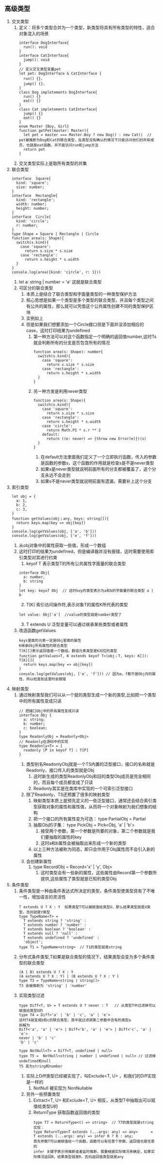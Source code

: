 ## 高级类型
1. 交叉类型
   1. 定义：将多个类型合并为一个类型，新类型将具有所有类型的特性，适合对象混入的场景
      ```
      interface DogInterface{
        run(): void
      }
      interface CatInterface{
        jump(): void
      }
      // 定义交叉类型变量pet
      let pet: DogInterface & CatInterface {
        run() {}，
        jump() {}，
      }
      class Dog impletements DogInterface{
        run() {}
        eat() {}
      }
      class Cat impletements CatInterface{
        jump() {}
        eat() {}
      }
      enum Master {Boy, Girl}
      function getPet(master: Master){
        let pet = master === Master.Boy ? new Dog() : new Cat()  // pet被推断为Dog和Cat的联合类型，在类型没有确认的情况下只能访问他们的共有成员，也就是eat函数，并不能访问run和jump方法
        return pet
      }

      ```
   2. 交叉类型实际上是取所有类型的并集
2. 联合类型
      ```
      interface  Square{
        kind: 'square';
        size: number;
      }
      interface  Rectangle{
        kind: 'rectangle';
        width: number;
        height: number;
      }
      interface  Circle{
        kind: 'circle';
        r: number;
      }
      type Shape = Square | Rectangle | Circle
      function area(s: Shape){
        switch(s.kind){
          case 'square':
            return s.size * s.size
          case 'rectangle':
            return s.height * s.width
        }
      }
      console.log(area({kind: 'circle', r: 1}))
      
      ```
   1. let a: string | number = 'a' 这就是联合类型
   2. 可区分的联合类型
      1. 本质上是结合了联合类型和字面量类型的一种类型保护方法
      2. 核心思想是如果一个类型是多个类型的联合类型，并且每个类型之间有公共的属性，那么就可以凭借这个公共属性创建不同的类型保护区块
      3. 实例如上
      4. 但是如果我们想要添加一个Circle接口但是下面并没添加相应的case，这时打印结果为undefined
         1. 第一种方法可以对这个函数指定一个明确的返回值number,这时Ts就会判断所有的分支是否包含所有的情况
            ```
            function area(s: Shape): number{
              switch(s.kind){
                case 'square':
                  return s.size * s.size
                case 'rectangle':
                  return s.height * s.width
              }
            }
            ```
         2. 另一种方发是利用never类型
            ```
            function area(s: Shape){
              switch(s.kind){
                case 'square':
                  return s.size * s.size
                case 'rectangle':
                  return s.height * s.width
                case 'circle':
                  return Math.PI * s.r ** 2
                default:
                  return ((e: never) => {throw new Error(e)})(s) 
              }
            }
            ```
            1. 在default方法里面我们定义了一个立即执行函数，传入的参数是函数的参数s，这个函数的作用就是检查s是不是never类型
            2. 如果s是never类型就说明前面所有的分支都被覆盖了，这个分支永远不会走到
            3. 如果s不是never类型就说明前面有遗漏，需要补上这个分支
3. 索引类型
      ```
      let obj = {
        a: 1,
        b: 2,
        c: 3,
      }
      function getValues(obj；any, keys: string[]){
        return keys.map(key => obj[key])
      }
      console.log(getValues(obj, ['a', 'b']))
      console.log(getValues(obj, ['e', 'f']))
      ```
   1. 从obj对象中的属性获取一些值，形成一个数组
   2. 这时打印的结果为undefined，但是编译器并没有报错，这时需要使用索引类型对其进行约束
      1. keyof T 表示类型T的所有公共属性字面量的联合类型
      ```
      interface Obj{
        a: number,
        b: string
      }
      let key: keyof Obj  // 这时key的类型表示为a和b的字面量的联合类型 a | b
      ```
      2. T[K] 索引访问操作符,表示对象T的属性K所代表的类型
      ```
      let value: Obj['a']  //value的类型就是number类型了
      ```
      3. T extends U 泛型变量可以通过继承某些类型或者属性
   3. 改造函数getValues
      ```
      keys里面的元素一定是Obj里面的属性
      K继承Obj所有属性的联合类型
      T[K][]表示返回值是一个数组，数组元素类型是K对应的类型
      function getValues<T, K extends keyof T>(obj；T, keys: K[]): T[K][]{
        return keys.map(key => obj[key])
      }
      console.log(getValues(obj, ['e', 'f'])) // 因为e，f都不是Obj内的属性，所以检查到这里时会报错
      ```
4. 映射类型
   1. 通过映射类型我们可以从一个就的类型生成一个新的类型,比如把一个类型中的所有属性变成只读
      ```
      // 把接口Obj中的所有属性变成只读
      interface Obj {
        a: string;
        b: number;
        c: boolean;
      }
      type ReadonlyObj = Readonly<Obj>
      // Readonly在源码中的实现
      type Readonly<T> = {
        readonly [P in keyof T] : T[P]
      }
      ```
      1. 类型别名ReadonlyObj就是一个TS内置的泛型接口，接口的名称就是Readonly，接口传入的类型就是Obj
         1. 这时新生成的类型ReadonlyObj和旧的类型Obj成员是完全相同的，而且每个成员都变成了只读
         2. Readonly其实是在类库中实现的一个可索引泛型接口
      2. 除了Readonly，TS还预置了很多的映射类型
         1. 映射类型本质上是预先定义的一些泛型接口，通常还会结合索引类型获取对象的属性和属性值，从而将一个对象映射为我们想象的结构
         2. 把一个接口的所有属性变为可选： type PartialObj = Partial<Obj>
         3. 抽取Obj的子集： type PickObj = Pick<Obj, 'a' | 'b'>
            1. 接受两个参数，第一个参数是所要的对象，第二个参数就是我们要抽取的属性的key
            2. 这时a和b属性会被抽取出来形成一个新的类型
         4. 以上三种方法被称为同态，即只会作用于Obj属性而不会引入新的属性
      3. 会创建新属性
         1. type RecordObj = Record<'x' | 'y', Obj>
            1. 这时类型会有一些新的属性，这些属性由Record第一个参数所提供,这些属性了类型就是已知的类型Obj
5. 条件类型
   1. 条件类型是一种由条件表达式所决定的类型，条件类型使类型具有了不唯一性，增加语言的灵活性
      ```
      T extends U ? X : Y  如果类型T可以被赋值给类型U，那么结果类型就是X类型，否则就是Y类型
      type TypeName<T> = 
        T extends string ? 'string' :
        T extends number ? 'number' :
        T extends boolean ? 'boolean' :
        T extends null ? 'null' :
        T extends undefined ? 'undefined' :
        'object';
      type T1 = TypeName<string>  // T1的类型就是string
      ```
   2. 分布式条件类型,T如果是联合类型的情况下，结果类型会变为多个条件类型的联合类型
      ```
      (A | B) extends U ? X : Y 
      (A extends U ? X : Y) | (B extends U ? X : Y )
      type T3 = TypeName<string | string[]> 
      T3 会被推断为 'string' | 'number'
      ```
   3. 实现类型过滤
      ```
      type Diff<T, U> = T extends U ? never : T   // 从类型T中过滤掉可以赋值给类型U的
      type T4 = Diff<'a' | 'b' | 'c', 'a' | 'e'>
      这时T4就变成b和c的联合类型，其中就过滤调第二参数中含有的类型a
      拆解为
      Diff<'a', 'a' | 'e'> | Diff<'b', 'a' | 'e'> | Diff<'c', 'a' | 'e'>
      never | 'b' | 'c'
      'b' | 'c'

      type NotNull<T> = Diff<T, undefined | null>
      type T5 =  NotNull<string | number | undefined | null> // 过滤掉undefined和null
      T5 变为string和number
      ```
      1. 实际上Diff类型已经被实现了，叫Exclude<T, U> ，和我们的Diff实现是一样的
         1. NotNull 被实现为 NonNullable<T>
      2. 另外一些预置类型
         1. Extract<T, U> 和Exclude<T, U> 相反，从类型T中抽取出可以赋值给类型U的
         2. ReturnType<T> 获取函数返回值的类型
            ```
            type T7 = ReturnType<() => string>  // T7的类型就是string
            实现：
            type ReturnType<T extends (...args: any) => any>      =     T extends (...args: any) => infer R ? R : any;
            首先参数T可以被赋值给一个函数，函数可以有任意个参数，返回值也是任意的
            infer 关键字表示待推断或者延时推断，需要根据实际情况来确定，如果实际情况返回R，结果类型就是R，否则返回值类型就是any
            ```